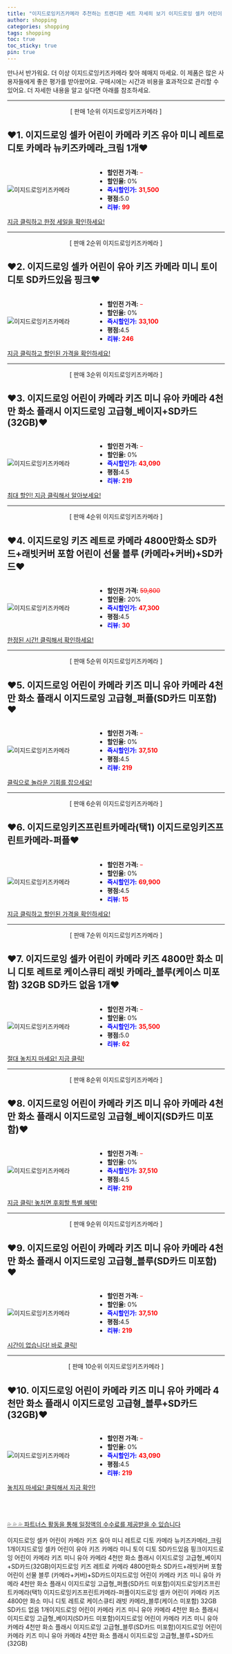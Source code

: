 ```yaml
---
title: "이지드로잉키즈카메라 추천하는 트렌디한 세트 자세히 보기 이지드로잉 셀카 어린이 카메라 키즈"
author: shopping
categories: shopping
tags: shopping
toc: true
toc_sticky: true
pin: true
---
```

만나서 반가워요. 더 이상 이지드로잉키즈카메라 찾아 헤매지 마세요. 이 제품은 많은 사용자들에게 좋은 평가를 받아왔어요. 구매시에는 시간과 비용을 효과적으로 관리할 수 있어요. 더 자세한 내용을 알고 싶다면 아래를 참조하세요.

---
<p class="toplist" style="margin: 0 auto; display: block; width: fit-content;">[ 판매 1순위 이지드로잉키즈카메라 ]</p>

<h2><strong>❤️1. 이지드로잉 셀카 어린이 카메라 키즈 유아 미니 레트로 디토 카메라 뉴키즈카메라_크림 1개❤️</strong></h2>

<div style="display: flex; align-items: center;">
    <div style="flex: 0.4;">
        <img src="https://thumbnail6.coupangcdn.com/thumbnails/remote/230x230ex/image/vendor_inventory/52af/3936ad48aa88494483bccb96d7edab7389784cc895ebc9198c0667e67241.jpg" alt="이지드로잉키즈카메라" style="max-width: 100%;">
    </div>
    <div style="flex: 0.6; margin-left: 10px;">
        <ul>
            <li><strong>할인전 가격:</strong> <del style="color: red;">-</del></li>
            <li><strong>할인율:</strong> 0%</li>
            <li><span style='color:blue'><strong>즉시할인가:</strong></span> <span style='color:red'><strong>31,500</strong></span></li>
            <li><strong>평점:</strong>5.0</li>
            <li><span style='color:blue'><strong>리뷰:</strong></span> <span style='color:red'><strong>99</strong></span></li>
        </ul>
    </div>
</div>
<div class="center">
    <a href="https://William4Davisa.github.io?lptag=AF9450613&subid=githubio&pageKey=7674492441&traceid=V0-153&itemId=18873361837&vendorItemId=86002039305" class="myButton">
        지금 클릭하고 한정 세일을 확인하세요!
    </a>
</div>


---
<p class="toplist" style="margin: 0 auto; display: block; width: fit-content;">[ 판매 2순위 이지드로잉키즈카메라 ]</p>

<h2><strong>❤️2. 이지드로잉 셀카 어린이 유아 키즈 카메라 미니 토이 디토 SD카드있음 핑크❤️</strong></h2>

<div style="display: flex; align-items: center;">
    <div style="flex: 0.4;">
        <img src="https://thumbnail10.coupangcdn.com/thumbnails/remote/230x230ex/image/vendor_inventory/697b/1047d169ddf0d2d6130cd58e454b58f0b4733fc08fc89b82eebb058f7d25.jpg" alt="이지드로잉키즈카메라" style="max-width: 100%;">
    </div>
    <div style="flex: 0.6; margin-left: 10px;">
        <ul>
            <li><strong>할인전 가격:</strong> <del style="color: red;">-</del></li>
            <li><strong>할인율:</strong> 0%</li>
            <li><span style='color:blue'><strong>즉시할인가:</strong></span> <span style='color:red'><strong>33,100</strong></span></li>
            <li><strong>평점:</strong>4.5</li>
            <li><span style='color:blue'><strong>리뷰:</strong></span> <span style='color:red'><strong>246</strong></span></li>
        </ul>
    </div>
</div>
<div class="center">
    <a href="https://William4Davisa.github.io?lptag=AF9450613&subid=githubio&pageKey=7498395549&traceid=V0-153&itemId=19623616746&vendorItemId=86295174208" class="myButton">
        지금 클릭하고 할인된 가격을 확인하세요!
    </a>
</div>


---
<p class="toplist" style="margin: 0 auto; display: block; width: fit-content;">[ 판매 3순위 이지드로잉키즈카메라 ]</p>

<h2><strong>❤️3. 이지드로잉 어린이 카메라 키즈 미니 유아 카메라 4천만 화소 플래시 이지드로잉 고급형_베이지+SD카드(32GB)❤️</strong></h2>

<div style="display: flex; align-items: center;">
    <div style="flex: 0.4;">
        <img src="https://thumbnail6.coupangcdn.com/thumbnails/remote/230x230ex/image/vendor_inventory/ca73/d8b9f9c8f13bcac5f85cac8dc6d3d95ea89ddbcf3d59c0d8c5630f3d4a10.jpg" alt="이지드로잉키즈카메라" style="max-width: 100%;">
    </div>
    <div style="flex: 0.6; margin-left: 10px;">
        <ul>
            <li><strong>할인전 가격:</strong> <del style="color: red;">-</del></li>
            <li><strong>할인율:</strong> 0%</li>
            <li><span style='color:blue'><strong>즉시할인가:</strong></span> <span style='color:red'><strong>43,090</strong></span></li>
            <li><strong>평점:</strong>4.5</li>
            <li><span style='color:blue'><strong>리뷰:</strong></span> <span style='color:red'><strong>219</strong></span></li>
        </ul>
    </div>
</div>
<div class="center">
    <a href="https://William4Davisa.github.io?lptag=AF9450613&subid=githubio&pageKey=7749185611&traceid=V0-153&itemId=20868567429&vendorItemId=86154898995" class="myButton">
        최대 할인! 지금 클릭해서 알아보세요!
    </a>
</div>


---
<p class="toplist" style="margin: 0 auto; display: block; width: fit-content;">[ 판매 4순위 이지드로잉키즈카메라 ]</p>

<h2><strong>❤️4. 이지드로잉 키즈 레트로 카메라 4800만화소 SD카드+래빗커버 포함 어린이 선물 블루 (카메라+커버)+SD카드❤️</strong></h2>

<div style="display: flex; align-items: center;">
    <div style="flex: 0.4;">
        <img src="https://thumbnail10.coupangcdn.com/thumbnails/remote/230x230ex/image/vendor_inventory/b2e9/293bd1b12d781f1d3041152faa1cf1819c5f28475574ceb907bd101d6edf.png" alt="이지드로잉키즈카메라" style="max-width: 100%;">
    </div>
    <div style="flex: 0.6; margin-left: 10px;">
        <ul>
            <li><strong>할인전 가격:</strong> <del style="color: red;">59,800</del></li>
            <li><strong>할인율:</strong> 20%</li>
            <li><span style='color:blue'><strong>즉시할인가:</strong></span> <span style='color:red'><strong>47,300</strong></span></li>
            <li><strong>평점:</strong>4.5</li>
            <li><span style='color:blue'><strong>리뷰:</strong></span> <span style='color:red'><strong>30</strong></span></li>
        </ul>
    </div>
</div>
<div class="center">
    <a href="https://William4Davisa.github.io?lptag=AF9450613&subid=githubio&pageKey=7674545123&traceid=V0-153&itemId=20482296980&vendorItemId=86570320666" class="myButton">
        한정된 시간! 클릭해서 확인하세요!
    </a>
</div>


---
<p class="toplist" style="margin: 0 auto; display: block; width: fit-content;">[ 판매 5순위 이지드로잉키즈카메라 ]</p>

<h2><strong>❤️5. 이지드로잉 어린이 카메라 키즈 미니 유아 카메라 4천만 화소 플래시 이지드로잉 고급형_퍼플(SD카드 미포함)❤️</strong></h2>

<div style="display: flex; align-items: center;">
    <div style="flex: 0.4;">
        <img src="https://thumbnail8.coupangcdn.com/thumbnails/remote/230x230ex/image/vendor_inventory/bbfe/cbf995f6748efd94b462f15c30951dd69d681110d08d5e8206acd8f2a2b1.jpg" alt="이지드로잉키즈카메라" style="max-width: 100%;">
    </div>
    <div style="flex: 0.6; margin-left: 10px;">
        <ul>
            <li><strong>할인전 가격:</strong> <del style="color: red;">-</del></li>
            <li><strong>할인율:</strong> 0%</li>
            <li><span style='color:blue'><strong>즉시할인가:</strong></span> <span style='color:red'><strong>37,510</strong></span></li>
            <li><strong>평점:</strong>4.5</li>
            <li><span style='color:blue'><strong>리뷰:</strong></span> <span style='color:red'><strong>219</strong></span></li>
        </ul>
    </div>
</div>
<div class="center">
    <a href="https://William4Davisa.github.io?lptag=AF9450613&subid=githubio&pageKey=7749185611&traceid=V0-153&itemId=20868567435&vendorItemId=86154898959" class="myButton">
        클릭으로 놀라운 기회를 잡으세요!
    </a>
</div>


---
<p class="toplist" style="margin: 0 auto; display: block; width: fit-content;">[ 판매 6순위 이지드로잉키즈카메라 ]</p>

<h2><strong>❤️6. 이지드로잉키즈프린트카메라(택1) 이지드로잉키즈프린트카메라-퍼플❤️</strong></h2>

<div style="display: flex; align-items: center;">
    <div style="flex: 0.4;">
        <img src="https://thumbnail7.coupangcdn.com/thumbnails/remote/230x230ex/image/vendor_inventory/410c/cc5ca2a0a2ea0155c74c3750ee8186fb5ed089af3c7134ff2fa49051d70e.jpg" alt="이지드로잉키즈카메라" style="max-width: 100%;">
    </div>
    <div style="flex: 0.6; margin-left: 10px;">
        <ul>
            <li><strong>할인전 가격:</strong> <del style="color: red;">-</del></li>
            <li><strong>할인율:</strong> 0%</li>
            <li><span style='color:blue'><strong>즉시할인가:</strong></span> <span style='color:red'><strong>69,900</strong></span></li>
            <li><strong>평점:</strong>4.5</li>
            <li><span style='color:blue'><strong>리뷰:</strong></span> <span style='color:red'><strong>15</strong></span></li>
        </ul>
    </div>
</div>
<div class="center">
    <a href="https://William4Davisa.github.io?lptag=AF9450613&subid=githubio&pageKey=7720655856&traceid=V0-153&itemId=20719981290&vendorItemId=87790967042" class="myButton">
        지금 클릭하고 할인된 가격을 확인하세요!
    </a>
</div>


---
<p class="toplist" style="margin: 0 auto; display: block; width: fit-content;">[ 판매 7순위 이지드로잉키즈카메라 ]</p>

<h2><strong>❤️7. 이지드로잉 셀카 어린이 카메라 키즈 4800만 화소 미니 디토 레트로 케이스큐티 래빗 카메라_블루(케이스 미포함) 32GB SD카드 없음 1개❤️</strong></h2>

<div style="display: flex; align-items: center;">
    <div style="flex: 0.4;">
        <img src="https://thumbnail7.coupangcdn.com/thumbnails/remote/230x230ex/image/vendor_inventory/77c5/85397c2af7158880d4c12dcee191b6e04c5b71bf2bf54ad1c3eb4f15dcb6.jpg" alt="이지드로잉키즈카메라" style="max-width: 100%;">
    </div>
    <div style="flex: 0.6; margin-left: 10px;">
        <ul>
            <li><strong>할인전 가격:</strong> <del style="color: red;">-</del></li>
            <li><strong>할인율:</strong> 0%</li>
            <li><span style='color:blue'><strong>즉시할인가:</strong></span> <span style='color:red'><strong>35,500</strong></span></li>
            <li><strong>평점:</strong>5.0</li>
            <li><span style='color:blue'><strong>리뷰:</strong></span> <span style='color:red'><strong>62</strong></span></li>
        </ul>
    </div>
</div>
<div class="center">
    <a href="https://William4Davisa.github.io?lptag=AF9450613&subid=githubio&pageKey=7445169760&traceid=V0-153&itemId=19369408696&vendorItemId=86482229834" class="myButton">
        절대 놓치지 마세요! 지금 클릭!
    </a>
</div>


---
<p class="toplist" style="margin: 0 auto; display: block; width: fit-content;">[ 판매 8순위 이지드로잉키즈카메라 ]</p>

<h2><strong>❤️8. 이지드로잉 어린이 카메라 키즈 미니 유아 카메라 4천만 화소 플래시 이지드로잉 고급형_베이지(SD카드 미포함)❤️</strong></h2>

<div style="display: flex; align-items: center;">
    <div style="flex: 0.4;">
        <img src="https://thumbnail6.coupangcdn.com/thumbnails/remote/230x230ex/image/vendor_inventory/ca73/d8b9f9c8f13bcac5f85cac8dc6d3d95ea89ddbcf3d59c0d8c5630f3d4a10.jpg" alt="이지드로잉키즈카메라" style="max-width: 100%;">
    </div>
    <div style="flex: 0.6; margin-left: 10px;">
        <ul>
            <li><strong>할인전 가격:</strong> <del style="color: red;">-</del></li>
            <li><strong>할인율:</strong> 0%</li>
            <li><span style='color:blue'><strong>즉시할인가:</strong></span> <span style='color:red'><strong>37,510</strong></span></li>
            <li><strong>평점:</strong>4.5</li>
            <li><span style='color:blue'><strong>리뷰:</strong></span> <span style='color:red'><strong>219</strong></span></li>
        </ul>
    </div>
</div>
<div class="center">
    <a href="https://William4Davisa.github.io?lptag=AF9450613&subid=githubio&pageKey=7749185611&traceid=V0-153&itemId=20868567433&vendorItemId=86154898947" class="myButton">
        지금 클릭! 놓치면 후회할 특별 혜택!
    </a>
</div>


---
<p class="toplist" style="margin: 0 auto; display: block; width: fit-content;">[ 판매 9순위 이지드로잉키즈카메라 ]</p>

<h2><strong>❤️9. 이지드로잉 어린이 카메라 키즈 미니 유아 카메라 4천만 화소 플래시 이지드로잉 고급형_블루(SD카드 미포함)❤️</strong></h2>

<div style="display: flex; align-items: center;">
    <div style="flex: 0.4;">
        <img src="https://thumbnail8.coupangcdn.com/thumbnails/remote/230x230ex/image/vendor_inventory/91f9/9cc0182bf8f373b7067ec99b87b314ec897419f5808079c0a13ceb3a61ff.jpg" alt="이지드로잉키즈카메라" style="max-width: 100%;">
    </div>
    <div style="flex: 0.6; margin-left: 10px;">
        <ul>
            <li><strong>할인전 가격:</strong> <del style="color: red;">-</del></li>
            <li><strong>할인율:</strong> 0%</li>
            <li><span style='color:blue'><strong>즉시할인가:</strong></span> <span style='color:red'><strong>37,510</strong></span></li>
            <li><strong>평점:</strong>4.5</li>
            <li><span style='color:blue'><strong>리뷰:</strong></span> <span style='color:red'><strong>219</strong></span></li>
        </ul>
    </div>
</div>
<div class="center">
    <a href="https://William4Davisa.github.io?lptag=AF9450613&subid=githubio&pageKey=7749185611&traceid=V0-153&itemId=20868567430&vendorItemId=86154898953" class="myButton">
        시간이 없습니다! 바로 클릭!
    </a>
</div>


---
<p class="toplist" style="margin: 0 auto; display: block; width: fit-content;">[ 판매 10순위 이지드로잉키즈카메라 ]</p>

<h2><strong>❤️10. 이지드로잉 어린이 카메라 키즈 미니 유아 카메라 4천만 화소 플래시 이지드로잉 고급형_블루+SD카드(32GB)❤️</strong></h2>

<div style="display: flex; align-items: center;">
    <div style="flex: 0.4;">
        <img src="https://thumbnail8.coupangcdn.com/thumbnails/remote/230x230ex/image/vendor_inventory/91f9/9cc0182bf8f373b7067ec99b87b314ec897419f5808079c0a13ceb3a61ff.jpg" alt="이지드로잉키즈카메라" style="max-width: 100%;">
    </div>
    <div style="flex: 0.6; margin-left: 10px;">
        <ul>
            <li><strong>할인전 가격:</strong> <del style="color: red;">-</del></li>
            <li><strong>할인율:</strong> 0%</li>
            <li><span style='color:blue'><strong>즉시할인가:</strong></span> <span style='color:red'><strong>43,090</strong></span></li>
            <li><strong>평점:</strong>4.5</li>
            <li><span style='color:blue'><strong>리뷰:</strong></span> <span style='color:red'><strong>219</strong></span></li>
        </ul>
    </div>
</div>
<div class="center">
    <a href="https://William4Davisa.github.io?lptag=AF9450613&subid=githubio&pageKey=7749185611&traceid=V0-153&itemId=20868567431&vendorItemId=86154899001" class="myButton">
        놓치지 마세요! 클릭해서 지금 확인!
    </a>
</div>

<br><br><br>[💦 💦 💦 파트너스 활동을 통해 일정액의 수수료를 제공받을 수 있습니다](https://link.coupang.com/a/bcpT2c)<br><br>이지드로잉 셀카 어린이 카메라 키즈 유아 미니 레트로 디토 카메라 뉴키즈카메라_크림 1개이지드로잉 셀카 어린이 유아 키즈 카메라 미니 토이 디토 SD카드있음 핑크이지드로잉 어린이 카메라 키즈 미니 유아 카메라 4천만 화소 플래시 이지드로잉 고급형_베이지+SD카드(32GB)이지드로잉 키즈 레트로 카메라 4800만화소 SD카드+래빗커버 포함 어린이 선물 블루 (카메라+커버)+SD카드이지드로잉 어린이 카메라 키즈 미니 유아 카메라 4천만 화소 플래시 이지드로잉 고급형_퍼플(SD카드 미포함)이지드로잉키즈프린트카메라(택1) 이지드로잉키즈프린트카메라-퍼플이지드로잉 셀카 어린이 카메라 키즈 4800만 화소 미니 디토 레트로 케이스큐티 래빗 카메라_블루(케이스 미포함) 32GB SD카드 없음 1개이지드로잉 어린이 카메라 키즈 미니 유아 카메라 4천만 화소 플래시 이지드로잉 고급형_베이지(SD카드 미포함)이지드로잉 어린이 카메라 키즈 미니 유아 카메라 4천만 화소 플래시 이지드로잉 고급형_블루(SD카드 미포함)이지드로잉 어린이 카메라 키즈 미니 유아 카메라 4천만 화소 플래시 이지드로잉 고급형_블루+SD카드(32GB)